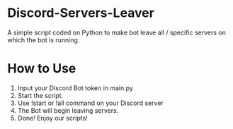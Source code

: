 # Discord-Servers-Leaver
A simple script coded on Python to make bot leave all / specific servers on which the bot is running.

# How to Use
1. Input your Discord Bot token in main.py
2. Start the script.
3. Use !start or !all command on your Discord server
4. The Bot will begin leaving servers.
5. Done! Enjoy our scripts!
